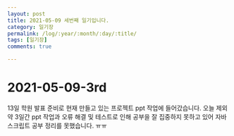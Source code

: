 ```yaml
---
layout: post
title: 2021-05-09 세번째 일기입니다.
category: 일기장
permalink: /log/:year/:month/:day/:title/
tags: [일기장]
comments: true

---
```




# 2021-05-09-3rd

13일 학원 발표 준비로 현재 만들고 있는 프로젝트 ppt 작업에 들어갔습니다. 오늘 제외 약 3일간 ppt 작업과 오류 해결 및 테스트로 인해 공부을 잘 집중하지 못하고 있어 자바스크립트 공부 정리를 못했습니다. ㅠㅠ